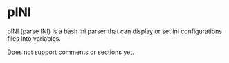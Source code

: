 pINI
====

pINI (parse INI) is a bash ini parser that can display or set ini configurations files into variables.

Does not support comments or sections yet.
